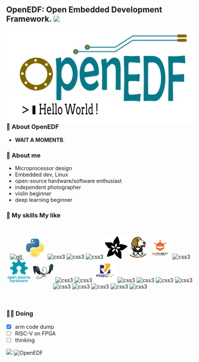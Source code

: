 ## OpenEDF: Open Embedded Development Framework. <img src="https://github.com/rajput2107/rajput2107/blob/master/Assets/Developer.gif" width="64px"/> 
<img src="https://github.com/OpenEDF/openedf/blob/master/matrial/logo/OpenEDF.png" min-width="500px" max-width="500px" width="500px" align="right" alt="OpenEDF logo">

### 🌄 About OpenEDF
- **WAIT A MOMENTB**.

### 👦 About me
- Microprocessor design 
- Embedded dev, Linux
- open-source hardware/software enthusiast
- independent photographer
- violin beginner
- deep learning beginner

### 🚀 My skills My like
<br>
<p align="center" margin="100px">
<a href="https://git-scm.com/" target="_blank"> <img src="https://www.vectorlogo.zone/logos/git-scm/git-scm-icon.svg" alt="git" width="60" height="60"/> </a>
<img src="https://raw.githubusercontent.com/devicons/devicon/master/icons/python/python-original.svg" alt="nodejs" padding="10px" width="60" height="60"/>
<img src="https://www.vectorlogo.zone/logos/linux/linux-icon.svg" alt="css3" padding="10px"  width="60" height="60"/>
<img src="https://www.vectorlogo.zone/logos/getpostman/getpostman-icon.svg" alt="css3" padding="10px" width="60" height="60"/>
<img src="https://www.vectorlogo.zone/logos/arduino/arduino-icon.svg" alt="css3" padding="10px" width="60" height="60"/>
<img src="https://github.com/OpenEDF/openedf/blob/master/matrial/like-logo/adafruit.png" alt="css3" padding="10px" width="60" height="60"/>
<img src="https://github.com/OpenEDF/openedf/blob/master/matrial/like-logo/beaglebone.png" alt="css3" padding="10px" width="50" height="60"/>  
<img src="https://github.com/OpenEDF/openedf/blob/master/matrial/like-logo/dfrobot.png" alt="css3" padding="10px" width="60" height="60"/>
<img src="https://www.vectorlogo.zone/logos/gnu/gnu-icon.svg" alt="css3" padding="10px" width="60" height="60"/>
<img src="https://github.com/OpenEDF/openedf/blob/master/matrial/like-logo/hardward.png" alt="css3" padding="10px" width="60" height="60"/>
<img src="https://github.com/OpenEDF/openedf/blob/master/matrial/like-logo/llvm.png" alt="css3" padding="10px" width="60" height="60"/>
<img src="https://www.vectorlogo.zone/logos/opencv/opencv-icon.svg" alt="css3" padding="10px" width="60" height="60"/>
<img src="https://www.vectorlogo.zone/logos/raspberrypi/raspberrypi-icon.svg" alt="css3" padding="10px" width="60" height="60"/>
<img src="https://github.com/OpenEDF/openedf/blob/master/matrial/like-logo/riscv.png" alt="css3" padding="10px" width="60" height="60"/>
<img src="https://www.vectorlogo.zone/logos/github/github-icon.svg" alt="css3" padding="10px" width="60" height="60"/>
<img src="https://www.vectorlogo.zone/logos/nvidia/nvidia-icon.svg" alt="css3" padding="10px" width="60" height="60"/>
<img src="https://www.vectorlogo.zone/logos/tensorflow/tensorflow-icon.svg" alt="css3" padding="10px" width="60" height="60"/>
<img src="https://www.vectorlogo.zone/logos/ubuntu/ubuntu-icon.svg" alt="css3" padding="10px" width="60" height="60"/>
<img src="https://www.vectorlogo.zone/logos/vim/vim-icon.svg" alt="css3" padding="10px" width="60" height="60"/>
<img src="https://www.vectorlogo.zone/logos/nasa/nasa-icon.svg" alt="css3" padding="10px" width="60" height="60"/>
<img src="https://www.vectorlogo.zone/logos/particleio/particleio-icon.svg" alt="css3" padding="10px" width="60" height="60"/>
<img src="https://www.vectorlogo.zone/logos/visualstudio_code/visualstudio_code-icon.svg" alt="css3" padding="10px" width="60" height="60"/>
<img src="https://www.vectorlogo.zone/logos/wikipedia/wikipedia-icon.svg" alt="css3" padding="10px" width="60" height="60"/>
</p>
<br>

### 🏃‍♂️ Doing
- [x] arm code dump
- [ ] RISC-V on FPGA
- [ ] thinking

<p align="left">
  <img height="165em" src="https://github-readme-stats.vercel.app/api?username=OpenEDF&show_icons=true&theme=vue&bg_color=181818&text_color=fff"  /> 
  <img height="165em" src="https://github-readme-stats.vercel.app/api/top-langs?username=OpenEDF&show_icons=true&theme=vue&bg_color=181818&text_color=fff&layout=compact" alt="OpenEDF" />
</p>
